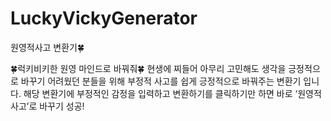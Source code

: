 # LuckyVickyGenerator
원영적사고 변환기🍀

🍀럭키비키한 원영 마인드로 바꿔줘🍀
현생에 찌들어 아무리 고민해도 생각을 긍정적으로 바꾸기 어려웠던 분들을 위해 
부정적 사고를 쉽게 긍정적으로 바꿔주는 변환기 입니다. 
해당 변환기에 부정적인 감정을 입력하고 변환하기를 클릭하기만 하면 바로 ‘원영적 사고’로 바꾸기 성공! 